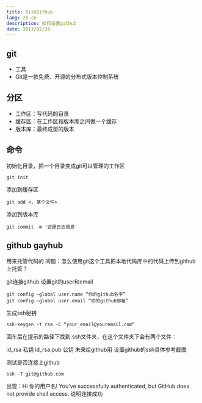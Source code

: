 ```yaml
---
title: Git&Github
lang: zh-cn
description: 如何设置github
date: 2017/02/26 
---
```

## git

- 工具
- Git是一款免费、开源的分布式版本控制系统

## 分区

- 工作区：写代码的目录
- 缓存区：在工作区和版本库之间做一个缓存
- 版本库：最终成型的版本

## 命令
初始化目录，把一个目录变成git可以管理的工作区
``` shell
git init
```

添加到缓存区
``` shell
git add <. 某个文件>
```
添加到版本库
``` shell
git commit -m '这是日志信息'
```
## github gayhub
用来托管代码的
问题：怎么使用git这个工具把本地代码库中的代码上传到github上托管？

git连接github
设置git的user和email

```
git config –global user.name “你的github名字”
git config –global user.email “你的github邮箱”
```

生成ssh秘钥
```
ssh-keygen -t rsa -C “your_email@youremail.com“
```
回车后在提示的路径下找到.ssh文件夹，在这个文件夹下会有两个文件：

id_rsa 私钥
id_rsa.pub 公钥 未来给github用
设置github的ssh具体参考截图

测试是否连接上github

```
ssh -T git@github.com
```
出现：Hi 你的用户名! You’ve successfully authenticated, but GitHub does not provide shell access.
说明连接成功



